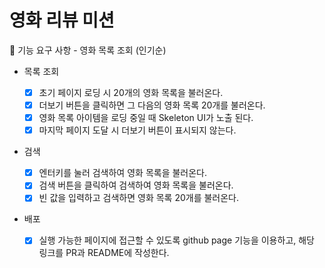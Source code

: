 # 영화 리뷰 미션

🎯 기능 요구 사항 - 영화 목록 조회 (인기순)

- 목록 조회

  - [x] 초기 페이지 로딩 시 20개의 영화 목록을 불러온다.
  - [x] 더보기 버튼을 클릭하면 그 다음의 영화 목록 20개를 불러온다.
  - [x] 영화 목록 아이템을 로딩 중일 때 Skeleton UI가 노출 된다.
  - [x] 마지막 페이지 도달 시 더보기 버튼이 표시되지 않는다.

- 검색

  - [x] 엔터키를 눌러 검색하여 영화 목록을 불러온다.
  - [x] 검색 버튼을 클릭하여 검색하여 영화 목록을 불러온다.
  - [x] 빈 값을 입력하고 검색하면 영화 목록 20개를 불러온다.

- 배포
  - [x] 실행 가능한 페이지에 접근할 수 있도록 github page 기능을 이용하고, 해당 링크를 PR과 README에 작성한다.
